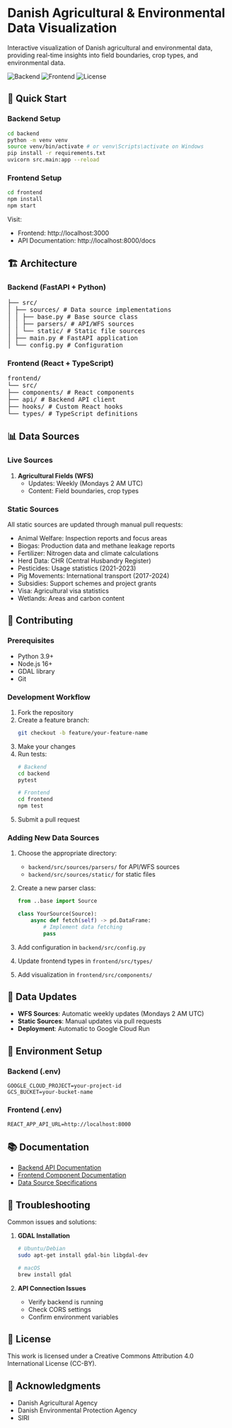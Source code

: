# Danish Agricultural & Environmental Data Visualization

Interactive visualization of Danish agricultural and environmental data, providing real-time insights into field boundaries, crop types, and environmental data.

![Backend](https://img.shields.io/badge/backend-Python%203.9-green.svg)
![Frontend](https://img.shields.io/badge/frontend-React%2018-blue.svg)
![License](https://img.shields.io/badge/license-CC--BY-green.svg)

## 🚀 Quick Start

### Backend Setup

```bash
cd backend
python -m venv venv
source venv/bin/activate # or venv\Scripts\activate on Windows
pip install -r requirements.txt
uvicorn src.main:app --reload
```

### Frontend Setup

```bash
cd frontend
npm install
npm start
```

Visit:
- Frontend: http://localhost:3000
- API Documentation: http://localhost:8000/docs

## 🏗️ Architecture

### Backend (FastAPI + Python)
<pre>
├── src/
│ ├── sources/ # Data source implementations
│ │ ├── base.py # Base source class
│ │ ├── parsers/ # API/WFS sources
│ │ └── static/ # Static file sources
│ ├── main.py # FastAPI application
│ └── config.py # Configuration
</pre>


### Frontend (React + TypeScript)

<pre>
frontend/
└── src/
├── components/ # React components
├── api/ # Backend API client
├── hooks/ # Custom React hooks
└── types/ # TypeScript definitions
</pre>

## 📊 Data Sources

### Live Sources
1. **Agricultural Fields (WFS)**
   - Updates: Weekly (Mondays 2 AM UTC)
   - Content: Field boundaries, crop types

### Static Sources
All static sources are updated through manual pull requests:
- Animal Welfare: Inspection reports and focus areas
- Biogas: Production data and methane leakage reports
- Fertilizer: Nitrogen data and climate calculations
- Herd Data: CHR (Central Husbandry Register)
- Pesticides: Usage statistics (2021-2023)
- Pig Movements: International transport (2017-2024)
- Subsidies: Support schemes and project grants
- Visa: Agricultural visa statistics
- Wetlands: Areas and carbon content

## 🤝 Contributing

### Prerequisites
- Python 3.9+
- Node.js 16+
- GDAL library
- Git

### Development Workflow
1. Fork the repository
2. Create a feature branch:
   ```bash
   git checkout -b feature/your-feature-name
   ```
3. Make your changes
4. Run tests:
   ```bash
   # Backend
   cd backend
   pytest

   # Frontend
   cd frontend
   npm test
   ```
5. Submit a pull request

### Adding New Data Sources
1. Choose the appropriate directory:
   - `backend/src/sources/parsers/` for API/WFS sources
   - `backend/src/sources/static/` for static files

2. Create a new parser class:
   ```python
   from ..base import Source

   class YourSource(Source):
       async def fetch(self) -> pd.DataFrame:
           # Implement data fetching
           pass
   ```

3. Add configuration in `backend/src/config.py`
4. Update frontend types in `frontend/src/types/`
5. Add visualization in `frontend/src/components/`

## 🔄 Data Updates
- **WFS Sources**: Automatic weekly updates (Mondays 2 AM UTC)
- **Static Sources**: Manual updates via pull requests
- **Deployment**: Automatic to Google Cloud Run

## 🔧 Environment Setup

### Backend (.env)

```
GOOGLE_CLOUD_PROJECT=your-project-id
GCS_BUCKET=your-bucket-name
```

### Frontend (.env)

```
REACT_APP_API_URL=http://localhost:8000
```

## 📚 Documentation
- [Backend API Documentation](http://localhost:8000/docs)
- [Frontend Component Documentation](frontend/README.md)
- [Data Source Specifications](backend/README.md)

## 🐛 Troubleshooting

Common issues and solutions:

1. **GDAL Installation**
   ```bash
   # Ubuntu/Debian
   sudo apt-get install gdal-bin libgdal-dev

   # macOS
   brew install gdal
   ```

2. **API Connection Issues**
   - Verify backend is running
   - Check CORS settings
   - Confirm environment variables

## 📝 License
This work is licensed under a Creative Commons Attribution 4.0 International License (CC-BY).

## 🙏 Acknowledgments
- Danish Agricultural Agency
- Danish Environmental Protection Agency
- SIRI
